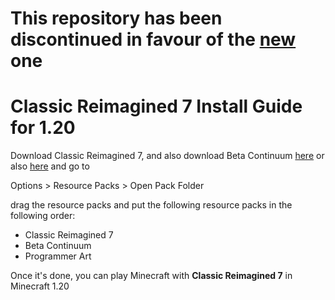 # This repository has been discontinued in favour of the [new](https://github.com/MrGlitchDogePE/Classic-Reimagined) one
# Classic Reimagined 7 Install Guide for 1.20

Download Classic Reimagined 7, and also download Beta Continuum [here](https://www.planetminecraft.com/texture-pack/beta-continuum) or also [here](https://github.com/shmoobalizer/Beta_Continuum/releases) and go to

Options > Resource Packs > Open Pack Folder

drag the resource packs and put the following resource packs in the following order:

- Classic Reimagined 7
- Beta Continuum
- Programmer Art

Once it's done, you can play Minecraft with **Classic Reimagined 7** in Minecraft 1.20

